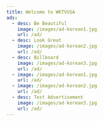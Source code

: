 ```yaml
---
title: Welcome to WKTVUSA
ads:
  - desc: Be Beautiful
    image: /images/ad-korean1.jpg
    url: /ad/
  - desc: Look Great
    image: /images/ad-korean2.jpg
    url: /ad/
  - desc: Billboard
    image: /images/ad-korean3.jpg
    url: /ad/
  - image: /images/ad-korean1.jpg
    url: /ad/
  - image: /images/ad-korean2.jpg
    url: /ad/
  - desc: Test Advertisement
    image: /images/ad-korean3.jpg
    url: /ad/
---
```


